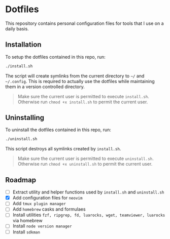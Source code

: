 # Dotfiles

This repository contains personal configuration files for tools that I use on
a daily basis.

## Installation

To setup the dotfiles contained in this repo, run:

```bash
./install.sh
```

The script will create symlinks from the current directory to `~/` and `~/.config`.
This is required to actually use the dotfiles while maintaining them in a version
controlled directory.

> Make sure the current user is permitted to execute `install.sh`. Otherwise
> run `chmod +x install.sh` to permit the current user.

## Uninstalling

To uninstall the dotfiles contained in this repo, run:

```bash
./uninstall.sh
```

This script destroys all symlinks created by `install.sh`.

> Make sure the current user is permitted to execute `uninstall.sh`. Otherwise
> run `chmod +x uninstall.sh` to permit the current user.

## Roadmap

- [ ] Extract utility and helper functions used by `install.sh` and `uninstall.sh`
- [x] Add configuration files for `neovim`
- [ ] Add `tmux plugin manager`
- [ ] Add `homebrew` casks and formulaes
- [ ] Install utilities `fzf, ripgrep, fd, luarocks, wget, teamviewer, luarocks` via homebrew
- [ ] Install `node version manager`
- [ ] Install `sdkman`
